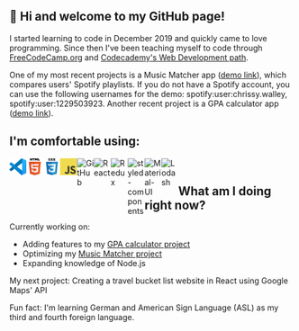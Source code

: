 ## 👋 Hi and welcome to my GitHub page! 

I started learning to code in December 2019 and quickly came to love programming. Since then I've been teaching myself to code through [FreeCodeCamp.org](https://www.freecodecamp.org/) and [Codecademy's Web Development path](https://www.codecademy.com/profiles/ariel-walley).

One of my most recent projects is a Music Matcher app ([demo link](https://music-matcher-project.web.app/)), which compares users' Spotify playlists. If you do not have a Spotify account, you can use the following usernames for the demo: spotify:user:chrissy.walley, spotify:user:1229503923. Another recent project is a GPA calculator app ([demo link](https://gpa-calculator-c000f.web.app/)).

## I'm comfortable using:

<img align="left" alt="Visual Studio Code" width="30px" src="https://raw.githubusercontent.com/github/explore/80688e429a7d4ef2fca1e82350fe8e3517d3494d/topics/visual-studio-code/visual-studio-code.png" />
<img align="left" alt="HTML5" width="30px" src="https://raw.githubusercontent.com/github/explore/80688e429a7d4ef2fca1e82350fe8e3517d3494d/topics/html/html.png" />
<img align="left" alt="CSS3" width="30px" src="https://raw.githubusercontent.com/github/explore/80688e429a7d4ef2fca1e82350fe8e3517d3494d/topics/css/css.png" />
<img align="left" alt="JavaScript" width="30px" src="https://raw.githubusercontent.com/github/explore/80688e429a7d4ef2fca1e82350fe8e3517d3494d/topics/javascript/javascript.png" />
<img align="left" alt="GitHub" width="30px" src="http://pngimg.com/uploads/github/github_PNG84.png" />
<img align="left" alt="React" width="30px" src="http://logos-download.com/wp-content/uploads/2016/09/React_logo_logotype_emblem.png" />
<img align="left" alt="Redux" width="30px" src="https://raw.githubusercontent.com/reduxjs/redux/master/logo/logo.png" />
<img align="left" alt="styled-components" width="30px" src="https://raw.githubusercontent.com/styled-components/brand/master/styled-components.png" />
<img align="left" alt="Material-UI" width="30px" src="https://seeklogo.com/images/M/material-ui-logo-5BDCB9BA8F-seeklogo.com.png" />
<img align="left" alt="Lodash" width="30px" src="https://media.trytn.dev/library/sites/2/2020/06/lodash-logo-1024x1024.png" />
<br />

## What am I doing right now?
Currently working on: 
- Adding features to my [GPA calculator project](https://github.com/awalley95/gpa-calculator)
- Optimizing my [Music Matcher project](https://github.com/awalley95/music-matcher)
- Expanding knowledge of Node.js

My next project: Creating a travel bucket list website in React using Google Maps' API

Fun fact: I'm learning German and American Sign Language (ASL) as my third and fourth foreign language.
